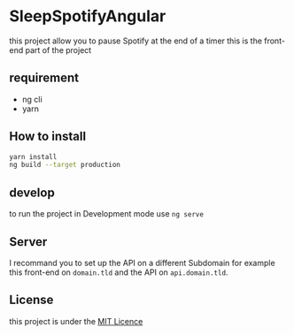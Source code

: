 # SleepSpotifyAngular

this project allow you to pause Spotify at the end of a timer
this is the front-end part of the project

## requirement
- ng cli
- yarn

## How to install
``` bash
yarn install
ng build --target production
```

## develop
to run the project in Development mode use `ng serve`

## Server
I recommand you to set up the API on a different Subdomain for example this front-end on `domain.tld` and the API on `api.domain.tld`.

## License
this project is under the [MIT Licence](https://github.com/SleepSpotify/SleepSpotify-Angular/blob/master/LICENSE)

